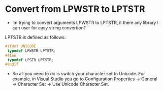 # Convert from LPWSTR to LPTSTR

* Im trying to convert arguments LPWSTR to LPTSTR, it there any library I can user for easy string convertion?

LPTSTR is defined as follows:

```c
#ifdef UNICODE
 typedef LPWSTR LPTSTR;
#else
 typedef LPSTR LPTSTR;
#endif

```

* So all you need to do is switch your character set to Unicode. For example, in Visual Studio you go to Configuration Properties -> General -> Character Set -> Use Unicode Character Set.

